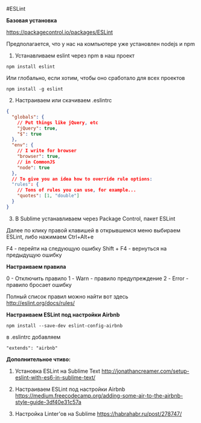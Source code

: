 #ESLint

**Базовая установка**

https://packagecontrol.io/packages/ESLint

Предполагается, что у нас на компьютере уже установлен nodejs и npm

1. Устанавливаем eslint через npm в наш проект

```
npm install eslint
```

Или глобально, если хотим, чтобы оно сработало для всех проектов

```
npm install -g eslint
```

2. Настраиваем или скачиваем .eslintrc

```json
{
  "globals": {
    // Put things like jQuery, etc
    "jQuery": true,
    "$": true
  },
  "env": {
    // I write for browser
    "browser": true,
    // in CommonJS
    "node": true
  },
  // To give you an idea how to override rule options:
  "rules": {
    // Tons of rules you can use, for example...
    "quotes": [1, "double"]
  }
}
```

3. В Sublime устанавливаем через Package Control, пакет ESLint

Далее по клику правой клавишей в открывшемся меню выбираем ESLint, либо нажимаем Ctrl+Alt+e

F4 - перейти на следующую ошибку
Shift + F4 - вернуться на предыдущую ошибку

**Настраиваем правила**

0 - Отключить правило
1 - Warn - правило предупреждение
2 - Error - правило бросает ошибку

Полный список правил можно найти вот здесь
http://eslint.org/docs/rules/

**Настраиваем ESLint под настройки Airbnb**

```
npm install --save-dev eslint-config-airbnb
```

в .eslintrc добавляем

```
"extends": "airbnb"
```

**Дополнительное чтиво:**

1. Установка ESLint на Sublime Text
http://jonathancreamer.com/setup-eslint-with-es6-in-sublime-text/

2. Настраиваем ESLint под настройки Airbnb
https://medium.freecodecamp.org/adding-some-air-to-the-airbnb-style-guide-3df40e31c57a

3. Настройка Linter'ов на Sublime
https://habrahabr.ru/post/278747/